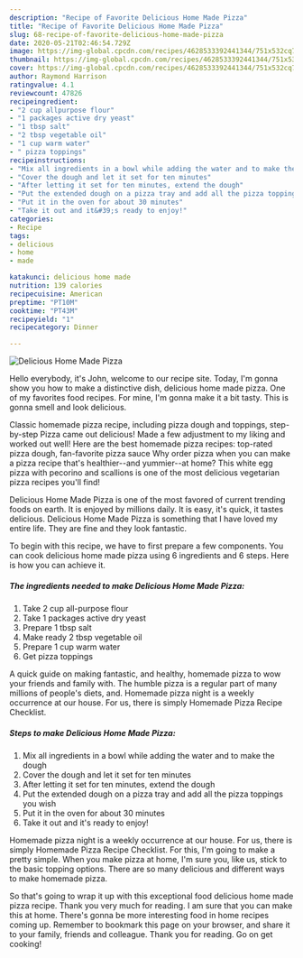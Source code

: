 ```yaml
---
description: "Recipe of Favorite Delicious Home Made Pizza"
title: "Recipe of Favorite Delicious Home Made Pizza"
slug: 68-recipe-of-favorite-delicious-home-made-pizza
date: 2020-05-21T02:46:54.729Z
image: https://img-global.cpcdn.com/recipes/4628533392441344/751x532cq70/delicious-home-made-pizza-recipe-main-photo.jpg
thumbnail: https://img-global.cpcdn.com/recipes/4628533392441344/751x532cq70/delicious-home-made-pizza-recipe-main-photo.jpg
cover: https://img-global.cpcdn.com/recipes/4628533392441344/751x532cq70/delicious-home-made-pizza-recipe-main-photo.jpg
author: Raymond Harrison
ratingvalue: 4.1
reviewcount: 47826
recipeingredient:
- "2 cup allpurpose flour"
- "1 packages active dry yeast"
- "1 tbsp salt"
- "2 tbsp vegetable oil"
- "1 cup warm water"
- " pizza toppings"
recipeinstructions:
- "Mix all ingredients in a bowl while adding the water and to make the dough"
- "Cover the dough and let it set for ten minutes"
- "After letting it set for ten minutes, extend the dough"
- "Put the extended dough on a pizza tray and add all the pizza toppings you wish"
- "Put it in the oven for about 30 minutes"
- "Take it out and it&#39;s ready to enjoy!"
categories:
- Recipe
tags:
- delicious
- home
- made

katakunci: delicious home made 
nutrition: 139 calories
recipecuisine: American
preptime: "PT10M"
cooktime: "PT43M"
recipeyield: "1"
recipecategory: Dinner

---
```



![Delicious Home Made Pizza](https://img-global.cpcdn.com/recipes/4628533392441344/751x532cq70/delicious-home-made-pizza-recipe-main-photo.jpg)

Hello everybody, it's John, welcome to our recipe site. Today, I'm gonna show you how to make a distinctive dish, delicious home made pizza. One of my favorites food recipes. For mine, I'm gonna make it a bit tasty. This is gonna smell and look delicious.

Classic homemade pizza recipe, including pizza dough and toppings, step-by-step Pizza came out delicious! Made a few adjustment to my liking and worked out well! Here are the best homemade pizza recipes: top-rated pizza dough, fan-favorite pizza sauce Why order pizza when you can make a pizza recipe that&#39;s healthier--and yummier--at home? This white egg pizza with pecorino and scallions is one of the most delicious vegetarian pizza recipes you&#39;ll find!

Delicious Home Made Pizza is one of the most favored of current trending foods on earth. It is enjoyed by millions daily. It is easy, it's quick, it tastes delicious. Delicious Home Made Pizza is something that I have loved my entire life. They are fine and they look fantastic.


To begin with this recipe, we have to first prepare a few components. You can cook delicious home made pizza using 6 ingredients and 6 steps. Here is how you can achieve it.

<!--inarticleads1-->

##### The ingredients needed to make Delicious Home Made Pizza:

1. Take 2 cup all-purpose flour
1. Take 1 packages active dry yeast
1. Prepare 1 tbsp salt
1. Make ready 2 tbsp vegetable oil
1. Prepare 1 cup warm water
1. Get  pizza toppings


A quick guide on making fantastic, and healthy, homemade pizza to wow your friends and family with. The humble pizza is a regular part of many millions of people&#39;s diets, and. Homemade pizza night is a weekly occurrence at our house. For us, there is simply Homemade Pizza Recipe Checklist. 

<!--inarticleads2-->

##### Steps to make Delicious Home Made Pizza:

1. Mix all ingredients in a bowl while adding the water and to make the dough
1. Cover the dough and let it set for ten minutes
1. After letting it set for ten minutes, extend the dough
1. Put the extended dough on a pizza tray and add all the pizza toppings you wish
1. Put it in the oven for about 30 minutes
1. Take it out and it&#39;s ready to enjoy!


Homemade pizza night is a weekly occurrence at our house. For us, there is simply Homemade Pizza Recipe Checklist. For this, I&#39;m going to make a pretty simple. When you make pizza at home, I&#39;m sure you, like us, stick to the basic topping options. There are so many delicious and different ways to make homemade pizza. 

So that's going to wrap it up with this exceptional food delicious home made pizza recipe. Thank you very much for reading. I am sure that you can make this at home. There's gonna be more interesting food in home recipes coming up. Remember to bookmark this page on your browser, and share it to your family, friends and colleague. Thank you for reading. Go on get cooking!
